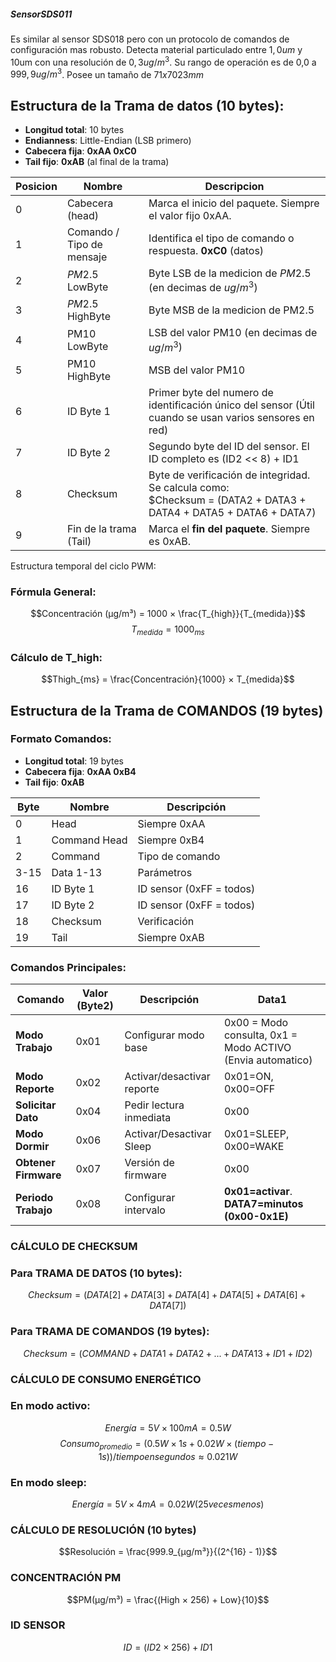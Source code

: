 ##### SensorSDS011

Es similar al sensor SDS018 pero con un protocolo de comandos de configuración mas robusto. Detecta material particulado entre $1,0um$ y 10um con una resolución de $0,3 ug/m^3$. Su rango de operación es de 0,0 a $999,9 ug/m^3$. Posee un tamaño de $71x7023mm$

## Estructura de la Trama de datos (10 bytes):
- **Longitud total**: 10 bytes
- **Endianness**: Little-Endian (LSB primero)
- **Cabecera fija**: **0xAA 0xC0**
- **Tail fijo**: **0xAB** (al final de la trama)

| Posicion | Nombre                    | Descripcion                                                                                                           |
| -------- | ------------------------- | --------------------------------------------------------------------------------------------------------------------- |
| 0        | Cabecera (head)           | Marca el inicio del paquete. Siempre el valor fijo 0xAA.                                                              |
| 1        | Comando / Tipo de mensaje | Identifica el tipo de comando o respuesta. **0xC0** (datos)                                                           |
| 2        | $PM2.5$ LowByte           | Byte LSB de la medicion de $PM2.5$ (en decimas de $ug/m^3$)                                                           |
| 3        | $PM2.5$ HighByte          | Byte MSB de la medicion de PM2.5                                                                                      |
| 4        | PM10 LowByte              | LSB del valor PM10 (en decimas de $ug/m^3$)                                                                           |
| 5        | PM10 HighByte             | MSB del valor PM10                                                                                                    |
| 6        | ID Byte 1                 | Primer byte del numero de identificación único del sensor (Útil cuando se usan varios sensores en red)                |
| 7        | ID Byte 2                 | Segundo byte del ID del sensor. El ID completo es (ID2 << 8) + ID1                                                    |
| 8        | Checksum                  | Byte de verificación de integridad. Se calcula como:  <br>$Checksum = (DATA2 + DATA3 + DATA4 + DATA5 + DATA6 + DATA7) |
| 9        | Fin de la trama (Tail)    | Marca el **fin del paquete**. Siempre es 0xAB.                                                                        |

Estructura temporal del ciclo PWM:
### Fórmula General:
$$Concentración (µg/m³) = 1000 × \frac{T_{high}}{T_{medida}}$$$$T_{medida} = 1000_{ms}$$
### Cálculo de T_high:
$$Thigh_{ms} = \frac{Concentración}{1000} × T_{medida}$$ 
## Estructura de la Trama de COMANDOS (19 bytes)
### Formato Comandos:
- **Longitud total**: 19 bytes
- **Cabecera fija**: **0xAA 0xB4**
- **Tail fijo**: **0xAB**

| Byte | Nombre       | Descripción              |
| ---- | ------------ | ------------------------ |
| 0    | Head         | Siempre 0xAA             |
| 1    | Command Head | Siempre 0xB4             |
| 2    | Command      | Tipo de comando          |
| 3-15 | Data 1-13    | Parámetros               |
| 16   | ID Byte 1    | ID sensor (0xFF = todos) |
| 17   | ID Byte 2    | ID sensor (0xFF = todos) |
| 18   | Checksum     | Verificación             |
| 19   | Tail         | Siempre 0xAB             |

### Comandos Principales:

| Comando              | Valor (Byte2) | Descripción                | Data1                                                      |
| -------------------- | ------------- | -------------------------- | ---------------------------------------------------------- |
| **Modo Trabajo**     | 0x01          | Configurar modo base       | 0x00 = Modo consulta, 0x1 = Modo ACTIVO (Envia automatico) |
| **Modo Reporte**     | 0x02          | Activar/desactivar reporte | 0x01=ON, 0x00=OFF                                          |
| **Solicitar Dato**   | 0x04          | Pedir lectura inmediata    | 0x00                                                       |
| **Modo Dormir**      | 0x06          | Activar/Desactivar Sleep   | 0x01=SLEEP, 0x00=WAKE                                      |
| **Obtener Firmware** | 0x07          | Versión de firmware        | 0x00                                                       |
| **Periodo Trabajo**  | 0x08          | Configurar intervalo       | **0x01=activar**. **DATA7=minutos (0x00-0x1E)**<br>        |

### CÁLCULO DE CHECKSUM
### Para TRAMA DE DATOS (10 bytes):
$$Checksum = (DATA[2] + DATA[3] + DATA[4] + DATA[5] + DATA[6] + DATA[7])$$

### Para TRAMA DE COMANDOS (19 bytes):
$$Checksum = (COMMAND + DATA1 + DATA2 + ... + DATA13 + ID1 + ID2)$$
### CÁLCULO DE CONSUMO ENERGÉTICO

### En modo activo:
$$Energía = 5V × 100mA = 0.5W$$
$$Consumo_{promedio} = (0.5W × 1s + 0.02W × (tiempo - 1s)) / tiempo en segundos
                 ≈ 0.021W$$
### En modo sleep:
$$Energía = 5V × 4mA = 0.02W (25 veces menos)$$
### CÁLCULO DE RESOLUCIÓN (10 bytes)
$$Resolución = \frac{999.9_{µg/m³}}{(2^{16} - 1)}$$

### CONCENTRACIÓN PM
$$PM(µg/m³) = \frac{(High × 256) + Low}{10}$$
### ID SENSOR
$$ID = (ID2 \times 256) + ID1$$